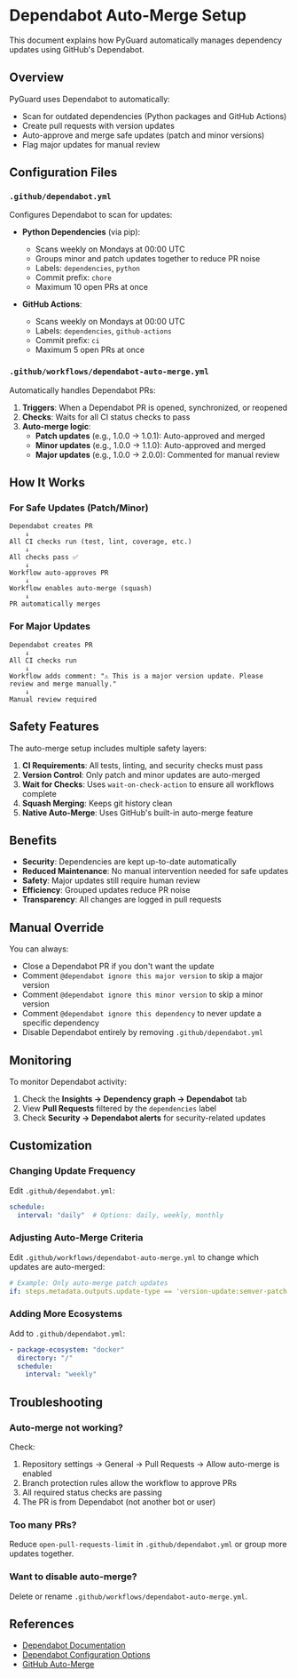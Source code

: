 # Dependabot Auto-Merge Setup

This document explains how PyGuard automatically manages dependency updates using GitHub's Dependabot.

## Overview

PyGuard uses Dependabot to automatically:
- Scan for outdated dependencies (Python packages and GitHub Actions)
- Create pull requests with version updates
- Auto-approve and merge safe updates (patch and minor versions)
- Flag major updates for manual review

## Configuration Files

### `.github/dependabot.yml`

Configures Dependabot to scan for updates:

- **Python Dependencies** (via pip):
  - Scans weekly on Mondays at 00:00 UTC
  - Groups minor and patch updates together to reduce PR noise
  - Labels: `dependencies`, `python`
  - Commit prefix: `chore`
  - Maximum 10 open PRs at once

- **GitHub Actions**:
  - Scans weekly on Mondays at 00:00 UTC
  - Labels: `dependencies`, `github-actions`
  - Commit prefix: `ci`
  - Maximum 5 open PRs at once

### `.github/workflows/dependabot-auto-merge.yml`

Automatically handles Dependabot PRs:

1. **Triggers**: When a Dependabot PR is opened, synchronized, or reopened
2. **Checks**: Waits for all CI status checks to pass
3. **Auto-merge logic**:
   - **Patch updates** (e.g., 1.0.0 → 1.0.1): Auto-approved and merged
   - **Minor updates** (e.g., 1.0.0 → 1.1.0): Auto-approved and merged
   - **Major updates** (e.g., 1.0.0 → 2.0.0): Commented for manual review

## How It Works

### For Safe Updates (Patch/Minor)

```
Dependabot creates PR
    ↓
All CI checks run (test, lint, coverage, etc.)
    ↓
All checks pass ✅
    ↓
Workflow auto-approves PR
    ↓
Workflow enables auto-merge (squash)
    ↓
PR automatically merges
```

### For Major Updates

```
Dependabot creates PR
    ↓
All CI checks run
    ↓
Workflow adds comment: "⚠️ This is a major version update. Please review and merge manually."
    ↓
Manual review required
```

## Safety Features

The auto-merge setup includes multiple safety layers:

1. **CI Requirements**: All tests, linting, and security checks must pass
2. **Version Control**: Only patch and minor updates are auto-merged
3. **Wait for Checks**: Uses `wait-on-check-action` to ensure all workflows complete
4. **Squash Merging**: Keeps git history clean
5. **Native Auto-Merge**: Uses GitHub's built-in auto-merge feature

## Benefits

- **Security**: Dependencies are kept up-to-date automatically
- **Reduced Maintenance**: No manual intervention needed for safe updates
- **Safety**: Major updates still require human review
- **Efficiency**: Grouped updates reduce PR noise
- **Transparency**: All changes are logged in pull requests

## Manual Override

You can always:
- Close a Dependabot PR if you don't want the update
- Comment `@dependabot ignore this major version` to skip a major version
- Comment `@dependabot ignore this minor version` to skip a minor version
- Comment `@dependabot ignore this dependency` to never update a specific dependency
- Disable Dependabot entirely by removing `.github/dependabot.yml`

## Monitoring

To monitor Dependabot activity:

1. Check the **Insights → Dependency graph → Dependabot** tab
2. View **Pull Requests** filtered by the `dependencies` label
3. Check **Security → Dependabot alerts** for security-related updates

## Customization

### Changing Update Frequency

Edit `.github/dependabot.yml`:

```yaml
schedule:
  interval: "daily"  # Options: daily, weekly, monthly
```

### Adjusting Auto-Merge Criteria

Edit `.github/workflows/dependabot-auto-merge.yml` to change which updates are auto-merged:

```yaml
# Example: Only auto-merge patch updates
if: steps.metadata.outputs.update-type == 'version-update:semver-patch'
```

### Adding More Ecosystems

Add to `.github/dependabot.yml`:

```yaml
- package-ecosystem: "docker"
  directory: "/"
  schedule:
    interval: "weekly"
```

## Troubleshooting

### Auto-merge not working?

Check:
1. Repository settings → General → Pull Requests → Allow auto-merge is enabled
2. Branch protection rules allow the workflow to approve PRs
3. All required status checks are passing
4. The PR is from Dependabot (not another bot or user)

### Too many PRs?

Reduce `open-pull-requests-limit` in `.github/dependabot.yml` or group more updates together.

### Want to disable auto-merge?

Delete or rename `.github/workflows/dependabot-auto-merge.yml`.

## References

- [Dependabot Documentation](https://docs.github.com/en/code-security/dependabot)
- [Dependabot Configuration Options](https://docs.github.com/en/code-security/dependabot/dependabot-version-updates/configuration-options-for-the-dependabot.yml-file)
- [GitHub Auto-Merge](https://docs.github.com/en/pull-requests/collaborating-with-pull-requests/incorporating-changes-from-a-pull-request/automatically-merging-a-pull-request)
